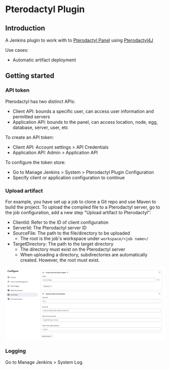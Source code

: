 # Pterodactyl Plugin

## Introduction

A Jenkins plugin to work with to [Pterodactyl Panel](https://pterodactyl.io/) using [Pterodactyl4J](https://github.com/mattmalec/Pterodactyl4J/)

Use cases:
- Automatic artifact deployment

## Getting started
### API token
Pterodactyl has two distinct APIs:
- Client API: bounds a specific user, can access user information and permitted servers
- Application API: bounds to the panel, can access location, node, egg, database, server, user, etc

To create an API token:
- Client API: Account settings >
  API Credentials
- Application API: Admin > Application API

To configure the token store:
- Go to Manage Jenkins > System > Pterodactyl Plugin Configuration
- Specify client or application configuration to continue

### Upload artifact
For example, you have set up a job to clone a Git repo and use Maven to build the project. To upload the compiled file to a Pterodactyl server, go to the job configuration, add a new step "Upload artifact to Pterodactyl":
- ClientId: Refer to the ID of client configuration
- ServerId: The Pterodactyl server ID
- SourceFile: The path to the file/directory to be uploaded
  + The root is the job's workspace under `workspace/<job name>/`
- TargetDirectory: The path to the target directory
  + The directory must exist on the Pterodactyl server
  + When uploading a directory, subdirectories are automatically created. However, the root must exist.

![Upload Artifact](./demo/upload-artifact.png)

### Logging
Go to Manage Jenkins > System Log.
